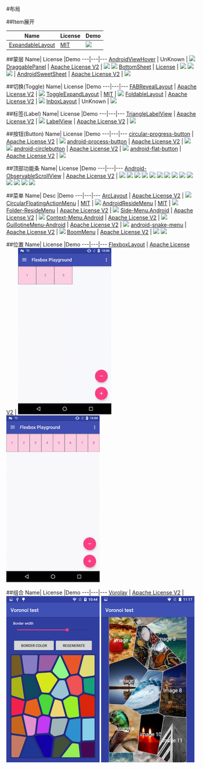 #布局


##Item展开

Name| License |Demo
---|---|---
[ExpandableLayout](https://github.com/traex/ExpandableLayout) | [MIT](http://opensource.org/licenses/MIT) | <img src="https://github.com/wasabeef/awesome-android-ui/blob/master/art/ExpandableLayout.gif" width="49%">

##蒙层
Name| License |Demo
---|---|---
[AndroidViewHover](https://github.com/daimajia/AndroidViewHover) | UnKnown | <img src="https://github.com/wasabeef/awesome-android-ui/blob/master/art/AndroidViewHover.gif" width="49%">
[DraggablePanel](https://github.com/pedrovgs/DraggablePanel) | [Apache License V2](https://www.apache.org/licenses/LICENSE-2.0) | <img src="https://github.com/wasabeef/awesome-android-ui/blob/master/art/DraggablePanel.gif" width="49%"> <img src="https://github.com/wasabeef/awesome-android-ui/blob/master/art/DraggablePanel2.gif" width="49%">
[BottomSheet](https://github.com/Flipboard/bottomsheet) | [License](https://github.com/Flipboard/bottomsheet/blob/master/LICENSE) | <img src="https://github.com/wasabeef/awesome-android-ui/blob/master/art/BottomSheet.gif" width="40%"> <img src="https://camo.githubusercontent.com/86b90121dd237cc370209cd710708df3528c5a78/687474703a2f2f692e696d6775722e636f6d2f777239484a44312e676966" width="40%"> <img src="https://camo.githubusercontent.com/fce3d0f29234bac59e8641e0a9198ae64e0d7bd8/687474703a2f2f692e696d6775722e636f6d2f66326a395935652e676966" width="40%"> |
[AndroidSweetSheet](https://github.com/zzz40500/AndroidSweetSheet) | [Apache License V2](https://www.apache.org/licenses/LICENSE-2.0) | <img src="https://github.com/wasabeef/awesome-android-ui/blob/master/art/AndroidSweetSheet.gif" width="60%">

##切换(Toggle)
Name| License |Demo
---|---|---
[FABRevealLayout](https://github.com/truizlop/FABRevealLayout) | [Apache License V2](https://www.apache.org/licenses/LICENSE-2.0) | <img src="https://github.com/wasabeef/awesome-android-ui/blob/master/art/FABRevealLayout.gif" width="49%">
[ToggleExpandLayout](https://github.com/fenjuly/ToggleExpandLayout) | [MIT](http://opensource.org/licenses/MIT) | <img src="https://github.com/wasabeef/awesome-android-ui/blob/master/art/ToggleExpandLayout.gif" width="49%">
[FoldableLayout](https://github.com/worldline/FoldableLayout) | [Apache License V2](https://www.apache.org/licenses/LICENSE-2.0) | <img src="https://github.com/wasabeef/awesome-android-ui/blob/master/art/FoldableLayout.gif" width="49%"> 
[InboxLayout](https://github.com/zhaozhentao/InboxLayout) | UnKnown | <img src="https://github.com/wasabeef/awesome-android-ui/blob/master/art/InboxLayout.gif" width="49%">


##标签(Label)
Name| License |Demo
---|---|---
[TriangleLabelView](https://github.com/shts/TriangleLabelView) | [Apache License V2](https://www.apache.org/licenses/LICENSE-2.0) | <img src="https://github.com/wasabeef/awesome-android-ui/blob/master/art/TriangleLabelView.jpg" width="49%">
[LabelView](https://github.com/linger1216/labelview) | [Apache License V2](https://www.apache.org/licenses/LICENSE-2.0) | <img src="https://github.com/linger1216/labelview/blob/master/img/img1.png" width="49%">

##按钮(Button)
Name| License |Demo
---|---|---
[circular-progress-button](https://github.com/dmytrodanylyk/circular-progress-button) | [Apache License V2](https://www.apache.org/licenses/LICENSE-2.0) | <img src="https://github.com/wasabeef/awesome-android-ui/blob/master/art/circular-progress-button.gif" width="49%">
[android-process-button](https://github.com/dmytrodanylyk/android-process-button) | [Apache License V2](https://www.apache.org/licenses/LICENSE-2.0) | <img src="https://github.com/wasabeef/awesome-android-ui/blob/master/art/android-process-button.gif" width="75%"> <img src="https://github.com/wasabeef/awesome-android-ui/blob/master/art/android-process-button2.gif" width="75%">
[android-circlebutton](https://github.com/markushi/android-circlebutton) | [Apache License V2](https://www.apache.org/licenses/LICENSE-2.0) | ![](https://github.com/wasabeef/awesome-android-ui/blob/master/art/android-circlebutton.gif)
[android-flat-button](https://github.com/hoang8f/android-flat-button) | [Apache License V2](https://www.apache.org/licenses/LICENSE-2.0) | <img src="https://github.com/wasabeef/awesome-android-ui/blob/master/art/android-flat-button.gif" width="49%">

##顶部功能条
Name| License |Demo
---|---|---
[Android-ObservableScrollView](https://github.com/ksoichiro/Android-ObservableScrollView) | [Apache License V2](https://www.apache.org/licenses/LICENSE-2.0) | <img src="https://github.com/wasabeef/awesome-android-ui/blob/master/art/Android-ObservableScrollView.gif" width="32%"> <img src="https://github.com/wasabeef/awesome-android-ui/blob/master/art/Android-ObservableScrollView.gif" width="32%"> <img src="https://github.com/wasabeef/awesome-android-ui/blob/master/art/Android-ObservableScrollView2.gif" width="32%"> <img src="https://github.com/wasabeef/awesome-android-ui/blob/master/art/Android-ObservableScrollView3.gif" width="32%"> <img src="https://github.com/wasabeef/awesome-android-ui/blob/master/art/Android-ObservableScrollView4.gif" width="32%"> <img src="https://github.com/wasabeef/awesome-android-ui/blob/master/art/Android-ObservableScrollView5.gif" width="32%"> <img src="https://github.com/wasabeef/awesome-android-ui/blob/master/art/Android-ObservableScrollView6.gif" width="32%"> <img src="https://github.com/wasabeef/awesome-android-ui/blob/master/art/Android-ObservableScrollView7.gif" width="32%"> <img src="https://github.com/wasabeef/awesome-android-ui/blob/master/art/Android-ObservableScrollView8.gif" width="32%"> <img src="https://github.com/wasabeef/awesome-android-ui/blob/master/art/Android-ObservableScrollView9.gif" width="32%"> <img src="https://github.com/wasabeef/awesome-android-ui/blob/master/art/Android-ObservableScrollView10.gif" width="32%"> <img src="https://github.com/wasabeef/awesome-android-ui/blob/master/art/Android-ObservableScrollView11.gif" width="32%"> <img src="https://github.com/wasabeef/awesome-android-ui/blob/master/art/Android-ObservableScrollView12.gif" width="32%"> <img src="https://github.com/wasabeef/awesome-android-ui/blob/master/art/Android-ObservableScrollView13.gif" width="32%">

##菜单
Name| Desc |Demo
---|---|---
[ArcLayout](https://github.com/ogaclejapan/ArcLayout) | [Apache License V2](https://www.apache.org/licenses/LICENSE-2.0) | <img src="https://github.com/wasabeef/awesome-android-ui/blob/master/art/arclayout1.gif" width="49%">
[CircularFloatingActionMenu](https://github.com/oguzbilgener/CircularFloatingActionMenu) | [MIT](http://opensource.org/licenses/MIT) | ![](https://github.com/wasabeef/awesome-android-ui/blob/master/art/CircularFloatingActionMenu.gif)
[AndroidResideMenu](https://github.com/SpecialcialCyCi/AndroidResideMenu) | [MIT](http://opensource.org/licenses/MIT) | <img src="https://github.com/wasabeef/awesome-android-ui/blob/master/art/AndroidResideMenu.gif" width="49%">
[Folder-ResideMenu](https://github.com/dkmeteor/Folder-ResideMenu) | [Apache License V2](https://www.apache.org/licenses/LICENSE-2.0) | <img src="https://github.com/wasabeef/awesome-android-ui/blob/master/art/Folder-ResideMenu.gif" width="49%">
[Side-Menu.Android](https://github.com/Yalantis/Side-Menu.Android) | [Apache License V2](https://www.apache.org/licenses/LICENSE-2.0) | <img src="https://github.com/wasabeef/awesome-android-ui/blob/master/art/Side-Menu.Android.gif" width="100%">
[Context-Menu.Android](https://github.com/Yalantis/Context-Menu.Android) | [Apache License V2](https://www.apache.org/licenses/LICENSE-2.0) | <img src="https://github.com/wasabeef/awesome-android-ui/blob/master/art/Context-Menu.Android.gif" width="100%">
[GuillotineMenu-Android](https://github.com/Yalantis/GuillotineMenu-Android) | [Apache License V2](https://www.apache.org/licenses/LICENSE-2.0) | <img src="https://github.com/wasabeef/awesome-android-ui/blob/master/art/GuillotineMenu-Android.gif" width="100%">
[android-snake-menu](https://github.com/xmuSistone/android-snake-menu) | [Apache License V2](https://www.apache.org/licenses/LICENSE-2.0) | <img src="https://github.com/wasabeef/awesome-android-ui/blob/master/art/android-snake-menu.gif" width="49%">
[BoomMenu](https://github.com/Nightonke/BoomMenu) | [Apache License V2](https://www.apache.org/licenses/LICENSE-2.0) | <img src="https://github.com/wasabeef/awesome-android-ui/blob/master/art/BoomMenu.gif" width="49%"> <img src="https://github.com/wasabeef/awesome-android-ui/blob/master/art/BoomMenu2.gif" width="49%">

##位置
Name| License |Demo
---|---|---
[FlexboxLayout](https://github.com/google/flexbox-layout) | [Apache License V2](https://www.apache.org/licenses/LICENSE-2.0) | <img src="https://github.com/wasabeef/awesome-android-ui/blob/master/art/FlexboxLayout.gif" width="49%"> <img src="https://github.com/wasabeef/awesome-android-ui/blob/master/art/FlexboxLayout2.gif" width="49%">

##组合
Name| License |Demo
---|---|---
[Vorolay](https://github.com/Quatja/Vorolay) | [Apache License V2](https://www.apache.org/licenses/LICENSE-2.0) | <img src="https://github.com/wasabeef/awesome-android-ui/blob/master/art/Vorolay.png" width="49%"> <img src="https://github.com/wasabeef/awesome-android-ui/blob/master/art/Vorolay2.png" width="49%">

